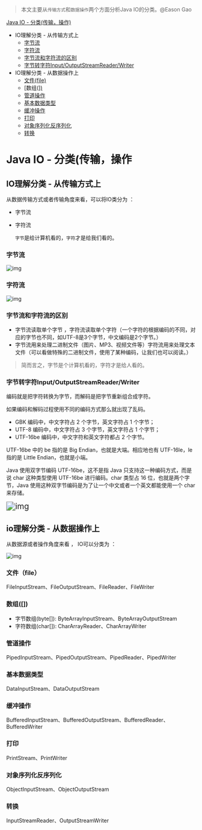 > 本文主要从`传输方式`和`数据操作`两个方面分析Java IO的分类。@Eason Gao



[Java IO - 分类(传输，操作)](#java-io---分类传输操作)

- IO理解分类 - 从传输方式上
  - [字节流](#字节流)
  - [字符流](#字符流)
  - [字节流和字符流的区别](#字节流和字符流的区别)
  - [字节转字符Input/OutputStreamReader/Writer](#字节转字符inputoutputstreamreaderwriter)
- IO理解分类 - 从数据操作上
  - [文件(file)](#文件file)
  - [数组([\])](#数组)
  - [管道操作](#管道操作)
  - [基本数据类型](#基本数据类型)
  - [缓冲操作](#缓冲操作)
  - [打印](#打印)
  - [对象序列化反序列化](#对象序列化反序列化)
  - [转换](#转换)

# Java IO - 分类(传输，操作

## IO理解分类 - 从传输方式上

从数据传输方式或者传输角度来看，可以将IO类分为 ：

- 字节流

- 字符流

  ``字节``是给计算机看的，``字符``才是给我们看的。

### 字节流

![img](https://pdai.tech/_images/io/java-io-category-1.png)

### 字符流

![img](https://pdai.tech/_images/io/java-io-category-2.png)

### 字节流和字符流的区别

- 字节流读取单个字节 ，字符流读取单个字符（一个字符的根据编码的不同，对应的字节也不同，如UTF-8是3个字节，中文编码是2个字节。）
- 字节流用来处理二进制文件（图片、MP3、视频文件等）字符流用来处理文本文件（可以看做特殊的二进制文件，使用了某种编码，让我们也可以阅读。）

> 简而言之，字节是个计算机看的，字符才是给人看的。

### 字节转字符Input/OutputStreamReader/Writer



编码就是把字符转换为字节，而解码是把字节重新组合成字符。

如果编码和解码过程使用不同的编码方式那么就出现了乱码。



- GBK 编码中，中文字符占 2 个字节，英文字符占 1 个字节；
- UTF-8 编码中，中文字符占 3 个字节，英文字符占 1 个字节；
- UTF-16be 编码中，中文字符和英文字符都占 2 个字节。

UTF-16be 中的 be 指的是 Big Endian，也就是大端。相应地也有 UTF-16le，le 指的是 Little Endian，也就是小端。

Java 使用双字节编码 UTF-16be，这不是指 Java 只支持这一种编码方式，而是说 char 这种类型使用 UTF-16be 进行编码。char 类型占 16 位，也就是两个字节，Java 使用这种双字节编码是为了让一个中文或者一个英文都能使用一个 char 来存储。



<img src="https://pdai.tech/_images/io/java-io-1.png" alt="img" style="zoom:150%;" />

## io理解分类 - 从数据操作上

从数据源或者操作角度来看 ， IO可以分类为 ：

<img src="https://pdai.tech/_images/io/java-io-category-3.png" alt="img"  />

### 文件（file）

FileInputStream、FileOutputStream、FileReader、FileWriter

### 数组([])

- 字节数组(byte[]): ByteArrayInputStream、ByteArrayOutputStream
- 字符数组(char[]): CharArrayReader、CharArrayWriter

### 管道操作

PipedInputStream、PipedOutputStream、PipedReader、PipedWriter

### 基本数据类型

DataInputStream、DataOutputStream

### 缓冲操作

BufferedInputStream、BufferedOutputStream、BufferedReader、BufferedWriter

### 打印

PrintStream、PrintWriter

### 对象序列化反序列化

ObjectInputStream、ObjectOutputStream

### 转换

InputStreamReader、OutputStreamWriter
